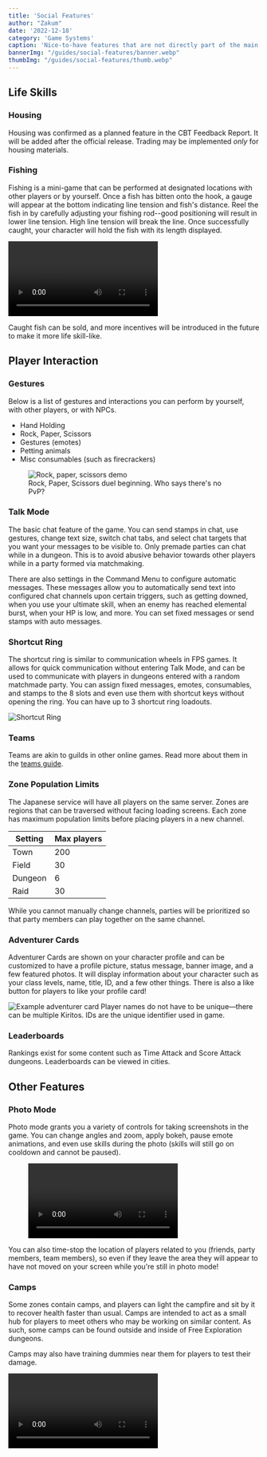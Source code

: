 ```yaml
---
title: 'Social Features'
author: "Zakum"
date: '2022-12-18'
category: 'Game Systems'
caption: 'Nice-to-have features that are not directly part of the main gameplay loop.'
bannerImg: "/guides/social-features/banner.webp"
thumbImg: "/guides/social-features/thumb.webp"
---
```


<script>
    import Video from '$lib/components/Video.svelte';
    import StickyNote from '$lib/components/StickyNote.svelte';
</script>

## Life Skills
### Housing
Housing was confirmed as a planned feature in the CBT Feedback Report. It will be added after the official release. Trading may be implemented *only* for housing materials.

### Fishing
Fishing is a mini-game that can be performed at designated locations with other players or by yourself. Once a fish has bitten onto the hook, a gauge will appear at the bottom indicating line tension and fish's distance. Reel the fish in by carefully adjusting your fishing rod--good positioning will result in lower line tension. High line tension will break the line. Once successfully caught, your character will hold the fish with its length displayed.

<Video 
    title="Camps, as shown in an official livestream" 
    id="sH2B1ncdEWM?start=1361"
    bleed
/>

Caught fish can be sold, and more incentives will be introduced in the future to make it more life skill-like.

## Player Interaction
### Gestures
Below is a list of gestures and interactions you can perform by yourself, with other players, or with NPCs.
- Hand Holding
- Rock, Paper, Scissors
- Gestures (emotes)
- Petting animals
- Misc consumables (such as firecrackers)

<figure class="full-bleed">
    <img src="/guides/social-features/rps.jpg" alt="Rock, paper, scissors demo">
    <figcaption>Rock, Paper, Scissors duel beginning. Who says there's no PvP?</figcaption>
</figure>

### Talk Mode
The basic chat feature of the game. You can send stamps in chat, use gestures, change text size, switch chat tabs, and select chat targets that you want your messages to be visible to. 
<StickyNote type="note">
    Only premade parties can chat while in a dungeon. This is to avoid abusive behavior towards other players while in a party formed via matchmaking.
</StickyNote>

There are also settings in the Command Menu to configure automatic messages. These messages allow you to automatically send text into configured chat channels upon certain triggers, such as getting downed, when you use your ultimate skill, when an enemy has reached elemental burst, when your HP is low, and more. You can set fixed messages or send stamps with auto messages.

### Shortcut Ring
The shortcut ring is similar to communication wheels in FPS games. It allows for quick communication without entering Talk Mode, and can be used to communicate with players in dungeons entered with a random matchmade party. You can assign fixed messages, emotes, consumables, and stamps to the 8 slots and even use them with shortcut keys without opening the ring. You can have up to 3 shortcut ring loadouts.

![Shortcut Ring](/guides/social-features/shortcutring.webp)

### Teams
Teams are akin to guilds in other online games. Read more about them in the [teams guide](/guides/teams).

### Zone Population Limits
The Japanese service will have all players on the same server. Zones are regions that can be traversed without facing loading screens. Each zone has maximum population limits before placing players in a new channel. 

| Setting | Max players  |
|---------|--------------|
| Town    | 200          |
| Field   | 30           |
| Dungeon | 6            |
| Raid    | 30           |

<StickyNote type="tip">
    While you cannot manually change channels, parties will be prioritized so that party members can play together on the same channel.
</StickyNote>

### Adventurer Cards
Adventurer Cards are shown on your character profile and can be customized to have a profile picture, status message, banner image, and a few featured photos. It will display information about your character such as your class levels, name, title, ID, and a few other things. There is also a like button for players to like your profile card!

<img src="/guides/social-features/playercard.webp" alt="Example adventurer card">

<StickyNote type="tip">
    Player names do not have to be unique—there can be multiple Kiritos. IDs are the unique identifier used in game.
</StickyNote>

### Leaderboards
Rankings exist for some content such as Time Attack and Score Attack dungeons. Leaderboards can be viewed in cities.

## Other Features
### Photo Mode
Photo mode grants you a variety of controls for taking screenshots in the game. You can change angles and zoom, apply bokeh, pause emote animations, and even use skills during the photo (skills will still go on cooldown and cannot be paused). 

<figure class="full-bleed">
    <Video 
        title="Photo Mode" 
        id="CyZMoirhGzU?start=12238"
        bleed
        style="margin: 0"
    />
    <figcaption>Basic demonstration of Photo Mode and setting Adventurer Card pictures.</figcaption>
</figure>
 
You can also time-stop the location of players related to you (friends, party members, team members), so even if they leave the area they will appear to have not moved on your screen while you're still in photo mode!

### Camps
Some zones contain camps, and players can light the campfire and sit by it to recover health faster than usual. Camps are intended to act as a small hub for players to meet others who may be working on similar content. As such, some camps can be found outside and inside of Free Exploration dungeons. 

Camps may also have training dummies near them for players to test their damage. 

<Video 
    title="Camps, as shown in an official livestream" 
    id="sH2B1ncdEWM?start=1864"
    bleed
/>